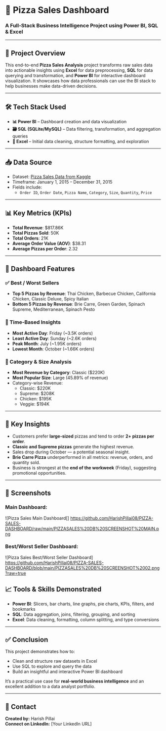 # 🍕 Pizza Sales Dashboard  
### A Full-Stack Business Intelligence Project using Power BI, SQL & Excel

---

## 📌 Project Overview
This end-to-end **Pizza Sales Analysis** project transforms raw sales data into actionable insights using **Excel** for data preprocessing, **SQL** for data querying and transformation, and **Power BI** for interactive dashboard visualization. It showcases how data professionals can use the BI stack to help businesses make data-driven decisions.

---

## 🛠 Tech Stack Used
- **📊 Power BI** – Dashboard creation and data visualization  
- **🗃 SQL (SQLite/MySQL)** – Data filtering, transformation, and aggregation queries  
- **📄 Excel** – Initial data cleaning, structure formatting, and exploration  

---

## 📥 Data Source
- Dataset: [Pizza Sales Data from Kaggle](https://www.kaggle.com/datasets)  
- Timeframe: January 1, 2015 – December 31, 2015  
- Fields include:  
  - `Order ID`, `Order Date`, `Pizza Name`, `Category`, `Size`, `Quantity`, `Price`  

---

## 📊 Key Metrics (KPIs)
- **Total Revenue**: $817.86K  
- **Total Pizzas Sold**: 50K  
- **Total Orders**: 21K  
- **Average Order Value (AOV)**: $38.31  
- **Average Pizzas per Order**: 2.32  

---

## 🌟 Dashboard Features

### ✅ Best / Worst Sellers
- **Top 5 Pizzas by Revenue**: Thai Chicken, Barbecue Chicken, California Chicken, Classic Deluxe, Spicy Italian  
- **Bottom 5 Pizzas by Revenue**: Brie Carre, Green Garden, Spinach Supreme, Mediterranean, Spinach Pesto  

### 📅 Time-Based Insights
- **Most Active Day**: Friday (~3.5K orders)  
- **Least Active Day**: Sunday (~2.6K orders)  
- **Peak Month**: July (~1.95K orders)  
- **Lowest Month**: October (~1.66K orders)

### 🍕 Category & Size Analysis
- **Most Revenue by Category**: Classic ($220K)  
- **Most Popular Size**: Large (45.89% of revenue)  
- Category-wise Revenue:
  - Classic: $220K
  - Supreme: $208K
  - Chicken: $195K
  - Veggie: $194K

---

## 📌 Key Insights
- Customers prefer **large-sized** pizzas and tend to order **2+ pizzas per order**.
- **Classic and Supreme pizzas** generate the highest revenue.
- Sales drop during October — a potential seasonal insight.
- **Brie Carre Pizza** underperformed in all metrics: revenue, orders, and quantity sold.
- Business is strongest at the **end of the workweek** (Friday), suggesting promotional opportunities.

---
## 📌 Screenshots

### Main Dashboard:
![Pizza Sales Main Dashboard[]
https://github.com/HarishPillai08/PIZZA-SALES-DASHBOARD/raw/main/PIZZASALES%20DB%20SCREENSHOT%20MAIN.png

### Best/Worst Seller Dashboard:
![Pizza Sales Best/Worst Seller Dashboard] 
https://github.com/HarishPillai08/PIZZA-SALES-DASHBOARD/blob/main/PIZZASALES%20DB%20SCREENSHOT%2002.png?raw=true

## 📈 Tools & Skills Demonstrated
- **Power BI**: Slicers, bar charts, line graphs, pie charts, KPIs, filters, and bookmarks  
- **SQL**: Data aggregation, joins, filtering, grouping, and sorting  
- **Excel**: Data cleaning, formatting, column splitting, and type conversions  

---

## ✅ Conclusion
This project demonstrates how to:
- Clean and structure raw datasets in Excel  
- Use SQL to explore and query the data  
- Build an insightful and interactive Power BI dashboard  

It’s a practical use case for **real-world business intelligence** and an excellent addition to a data analyst portfolio.

---
## 🔗 Contact  
**Created by:** Harish Pillai  
**Connect on LinkedIn:** [Your LinkedIn URL]  
